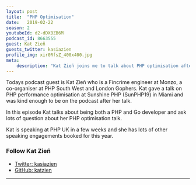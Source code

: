 ```yaml
---
layout: post
title:  "PHP Optimisation"
date:   2019-02-22
season: 2
youtubeId: d2-dDXBZB6M
podcast_id: 8663555
guest: Kat Zieñ
guests_twitter: kasiazien
profile_img: xir0RfsZ_400x400.jpg
meta:
    description: "Kat Zieñ joins me to talk about PHP optimisation after her fantastic conference talk at Sunshine PHP"
---
```


Todays podcast guest is Kat Zieñ who is a Fincrime engineer at Monzo, a co-organiser at PHP South West and London Gophers.
Kat gave a talk on PHP performance optimisation at Sunshine PHP (SunPHP19) in Miami and was kind enough to be on the podcast after her talk.

In this episode Kat talks about being both a PHP and Go developer and ask lots of question about her PHP optimisation talk.

Kat is speaking at PHP UK in a few weeks and she has lots of other speaking engagements booked for this year.

### Follow Kat Zieñ
- [Twitter: kasiazien](https://twitter.com/kasiazien) 
- [GitHub: katzien](https://github.com/katzien)


-------------------------------
